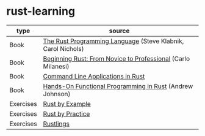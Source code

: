 # rust-learning

| type      | source                                                                            |
| --------- | --------------------------------------------------------------------------------- |
| Book      | [The Rust Programming Language](./books/the-book) (Steve Klabnik, Carol Nichols)  |
| Book      | [Beginning Rust: From Novice to Professional](./books/beginning) (Carlo Milanesi) |
| Book      | [Command Line Applications in Rust](./books/cli)                                  |
| Book      | [Hands-On Functional Programming in Rust](./books/functional) (Andrew Johnson)    |
| Exercises | [Rust by Example](./exercises/rust-by-example)                                    |
| Exercises | [Rust by Practice](./exercises/rust-by-practice)                                  |
| Exercises | [Rustlings](./exercises/rustlings)                                                |
